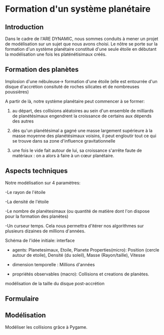 # Formation d'un système planétaire

## Introduction
Dans le cadre de l'ARE DYNAMIC, nous sommes conduits à mener un projet de modélisation sur un sujet que nous avons choisi. Le nôtre se porte sur la formation d'un système planétaire constitué d'une seule étoile en débutant la modélisation une fois les platénétisimaux créés.

## Formation des planètes

Implosion d'une nébuleuse-> formation d'une étoile (elle est entourrée d'un disque d'accrétion consituté de roches silicates et de nombreuses poussières)

A partir de là, notre système planétaire peut commencer à se former:

1.	au départ, des collisions aléatoires au sein d'un ensemble de milliards de planétésimaux engendrent la croissance de certains aux dépends des autres

2.	dès qu'un planétésimal a gagné une masse largement supérieure à la masse moyenne des planétésimaux voisins, il peut engloutir tout ce qui se trouve dans sa zone d'influence gravitationnelle

3.	une fois le vide fait autour de lui, sa croissance s'arrête faute de matériaux : on a alors à faire à un cœur planétaire.


## Aspects techniques

Notre modélisation sur 4 paramètres:

-Le rayon de l'étoile

-La densité de l'étoile

-Le nombre de planétesimaux (ou quantité de matière dont l'on dispose pour la formation des planètes)

-Un curseur temps. Cela nous permettra d'itérer nos algorithmes sur plusieurs dizaines de millions d'années. 

Schéma de l'idée initiale: interface
<a href="http://zupimages.net/viewer.php?id=19/13/jrzz.png"><img src="https://zupimages.net/up/19/13/jrzz.png" alt="" /></a>


- agents:
Planetesimaux, Etoile, Planete
Properties(micro): Position (cercle autour de etoile), 
Densité (du soleil), 
Masse (Rayon/taille), 
Vitesse

- dimension temporelle : Millions d'années

- propriétés observables (macro):
Collisions et creations de planètes.


modélisation de la taille du disque post-accrétion
<a href="http://zupimages.net/viewer.php?id=19/13/rb7j.png"><img src="https://zupimages.net/up/19/13/rb7j.png" alt="" /></a>

## Formulaire


## Modélisation

Modéliser les collisions grâce à Pygame.

